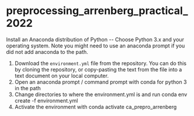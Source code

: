 # preprocessing_arrenberg_practical_2022

Install an Anaconda distribution of Python -- Choose Python 3.x and your operating system. Note you might need to use an anaconda prompt if you did not add anaconda to the path.

1. Download the <code>environment.yml</code> file from the repository. You can do this by cloning the repository, or copy-pasting the text from the file into a text document on your local computer.
2. Open an anaconda prompt / command prompt with conda for python 3 in the path
3. Change directories to where the environment.yml is and run conda env create -f environment.yml
4. Activate the environment with conda activate ca_prepro_arrenberg
